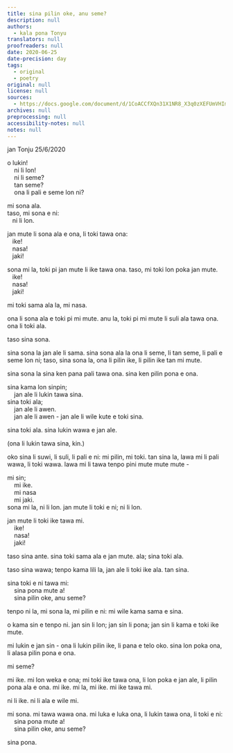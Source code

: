 ```yaml
---
title: sina pilin oke, anu seme?
description: null
authors:
  - kala pona Tonyu
translators: null
proofreaders: null
date: 2020-06-25
date-precision: day
tags:
  - original
  - poetry
original: null
license: null
sources:
  - https://docs.google.com/document/d/1CoACCfXQn31X1NR8_X3q0zXEFUmVHImR9nCqBYiIKPk/edit
archives: null
preprocessing: null
accessibility-notes: null
notes: null
---
```


jan Tonju
25/6/2020

o lukin!  \
    ni li lon!  \
    ni li seme?  \
    tan seme?  \
    ona li pali e seme lon ni?

mi sona ala.  \
taso, mi sona e ni:  \
   ni li lon.

jan mute li sona ala e ona, li toki tawa ona:  \
   ike!  \
   nasa!  \
   jaki!

sona mi la, toki pi jan mute li ike tawa ona. taso, mi toki lon poka jan mute.  \
   ike!  \
   nasa!  \
   jaki!

mi toki sama ala la, mi nasa.

ona li sona ala e toki pi mi mute. anu la, toki pi mi mute li suli ala tawa ona.  \
ona li toki ala.

taso sina sona.

sina sona la jan ale li sama. sina sona ala la ona li seme, li tan seme, li pali e seme lon ni; taso, sina sona la, ona li pilin ike, li pilin ike tan mi mute.

sina sona la sina ken pana pali tawa ona. sina ken pilin pona e ona.

sina kama lon sinpin;  \
    jan ale li lukin tawa sina.  \
sina toki ala;  \
    jan ale li awen.  \
    jan ale li awen - jan ale li wile kute e toki sina.

sina toki ala. sina lukin wawa e jan ale.

(ona li lukin tawa sina, kin.)

oko sina li suwi, li suli, li pali e ni: mi pilin, mi toki. tan sina la, lawa mi li pali wawa, li toki wawa. lawa mi li tawa tenpo pini mute mute mute -

mi sin;  \
    mi ike.  \
    mi nasa  \
    mi jaki.  \
sona mi la, ni li lon. jan mute li toki e ni; ni li lon.

jan mute li toki ike tawa mi.  \
    ike!  \
    nasa!  \
    jaki!

taso sina ante. sina toki sama ala e jan mute. ala; sina toki ala.

taso sina wawa; tenpo kama lili la, jan ale li toki ike ala. tan sina.

sina toki e ni tawa mi:  \
    sina pona mute a!  \
    sina pilin oke, anu seme?

tenpo ni la, mi sona la, mi pilin e ni: mi wile kama sama e sina.

o kama sin e tenpo ni. jan sin li lon; jan sin li pona; jan sin li kama e toki ike mute.

mi lukin e jan sin - ona li lukin pilin ike, li pana e telo oko. sina lon poka ona, li alasa pilin pona e ona.

mi seme?

mi ike. mi lon weka e ona; mi toki ike tawa ona, li lon poka e jan ale, li pilin pona ala e ona. mi ike. mi la, mi ike. mi ike tawa mi.

ni li ike. ni li ala e wile mi.

mi sona. mi tawa wawa ona. mi luka e luka ona, li lukin tawa ona, li toki e ni:  \
    sina pona mute a!  \
    sina pilin oke, anu seme?

sina pona.
